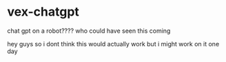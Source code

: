 # vex-chatgpt
chat gpt on a robot???? who could have seen this coming

hey guys so i dont think this would actually work but i might work on it one day
